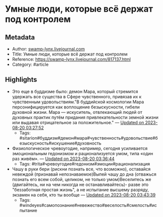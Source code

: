 # Умные люди, которые всё держат под контролем

## Metadata
- Author: [swamp-lynx.livejournal.com]()
- Title: Умные люди, которые всё держат под контролем
- Reference: https://swamp-lynx.livejournal.com/817137.html
- Category: #article

## Highlights
- Это еще в буддизме было: демон Мара, который стремится удержать все существа в Сфере чувственного, привязав их к чувственным удовольствиям."В буддийской космологии Мара персонифицируется как воплощение безыскусности, гибели духовной жизни. Мара — искуситель, отвлекающий людей от духовных практик путём придания привлекательности земной жизни или выдавая отрицательное за положительное." — [Updated on 2023-08-20 03:27:52](https://hyp.is/ZoEAYj7wEe6IPS-1xuKlLw/swamp-lynx.livejournal.com/817137.html)
   - Tags: #sitarion#буддизм#демон#мара#чувственность#удовольствие#безыскусность#искушение#духовность
- Физиологическое чревоугодие, например, сегодня усиливается эмоциональным гедонизмом и рационализуется умом, типа «один раз живём». — [Updated on 2023-08-20 03:36:44](https://hyp.is/o7Y3bD7xEe68nC9rD-6BJw/swamp-lynx.livejournal.com/817137.html)
   - Tags: #trita#чревоугодие#гедонизм#эмоции#рационализация
- Чашу в руки бери (рискни познать все, что возможно), оставайся невеждой (признавай непознаваемое)Выпей чашу до дна (отважься познать его всем собой, целиком, не только умом)Веселитесь же (двигайтесь, ни на чем никогда не останавливайтесь)- разве это "беззаботная простая жизнь", а не испытание высшему разряду, экзамен на себя, кто ты вообще — [Updated on 2023-08-20 03:43:39](https://hyp.is/mtlcSj7yEe6gtddeQCHtWA/swamp-lynx.livejournal.com/817137.html)
   - Tags: #windeyes#самопознание#невежество#веселость#смелость#испытание
